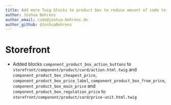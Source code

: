 ```yaml
---
title: Add more Twig blocks to product box to reduce amount of code to be copied over 
author: Joshua Behrens
author_email: code@joshua-behrens.de
author_github: @JoshuaBehrens
---
```

# Storefront
* Added blocks `component_product_box_action_buttons` to `storefront/component/product/card/action.html.twig` and `component_product_box_cheapest_price`, `component_product_box_price_label`, `component_product_box_from_price`, `component_product_box_main_price` and `component_product_box_regulation_price` to `storefront/component/product/card/price-unit.html.twig`
